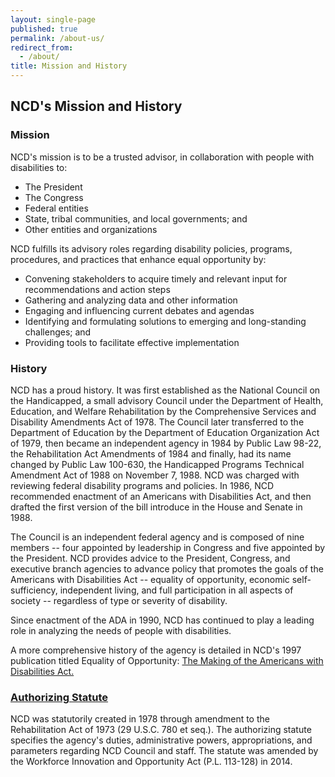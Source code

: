 ```yaml
---
layout: single-page
published: true
permalink: /about-us/
redirect_from:
  - /about/
title: Mission and History
---
```

## NCD's Mission and History

### Mission

NCD's mission is to be a trusted advisor, in collaboration with people with disabilities to:

* The President
* The Congress
* Federal entities
* State, tribal communities, and local governments; and
* Other entities and organizations

NCD fulfills its advisory roles regarding disability policies, programs, procedures, and practices that enhance equal opportunity by:

* Convening stakeholders to acquire timely and relevant input for recommendations and action steps
* Gathering and analyzing data and other information
* Engaging and influencing current debates and agendas
* Identifying and formulating solutions to emerging and long-standing challenges; and
* Providing tools to facilitate effective implementation

### History

NCD has a proud history. It was first established as the National Council on the Handicapped, a small advisory Council under the Department of Health, Education, and Welfare Rehabilitation by the Comprehensive Services and Disability Amendments Act of 1978. The Council later transferred to the Department of Education by the Department of Education Organization Act of 1979, then became an independent agency in 1984 by Public Law 98-22, the Rehabilitation Act Amendments of 1984 and finally, had its name changed by Public Law 100-630, the Handicapped Programs Technical Amendment Act of 1988 on November 7, 1988. NCD was charged with reviewing federal disability programs and policies. In 1986, NCD recommended enactment of an Americans with Disabilities Act, and then drafted the first version of the bill introduce in the House and Senate in 1988. 

The Council is an independent federal agency and is composed of nine members -- four appointed by leadership in Congress and five appointed by the President. NCD provides advice to the President, Congress, and executive branch agencies to advance policy that promotes the goals of the Americans with Disabilities Act -- equality of opportunity, economic self-sufficiency, independent living, and full participation in all aspects of society -- regardless of type or severity of disability.

Since enactment of the ADA in 1990, NCD has continued to play a leading role in analyzing the needs of people with disabilities. 

A more comprehensive history of the agency is detailed in NCD's 1997 publication titled Equality of Opportunity: [The Making of the Americans with Disabilities Act.](https://ncd.gov/publications/1997/equality_of_Opportunity_The_Making_of_the_Americans_with_Disabilities_Act)

### **[Authorizing Statute](https://www.ncd.gov/about/authorizing-statute/)**

NCD was statutorily created in 1978 through amendment to the Rehabilitation Act of 1973 (29 U.S.C. 780 et seq.). The authorizing statute specifies the agency's duties, administrative powers, appropriations, and parameters regarding NCD Council and staff. The statute was amended by the Workforce Innovation and Opportunity Act (P.L. 113-128) in 2014.
